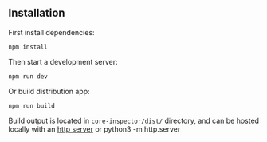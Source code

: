 ## Installation
First install dependencies:
```
npm install
```

Then start a development server:
```
npm run dev
```

Or build distribution app:
```
npm run build
```
Build output is located in `core-inspector/dist/` directory, and can be hosted locally with
an [http server](https://www.npmjs.com/package/http-server) or python3 -m http.server
